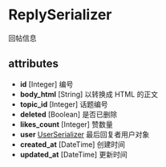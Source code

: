 # ReplySerializer

回帖信息

## attributes

* **id** [Integer] 编号
* **body_html** [String] 以转换成 HTML 的正文
* **topic_id** [Integer] 话题编号
* **deleted** [Boolean] 是否已删除
* **likes_count** [Integer] 赞数量
* **user** [UserSerializer](UserSerializer) 最后回复者用户对象
* **created_at** [DateTime] 创建时间
* **updated_at** [DateTime] 更新时间




